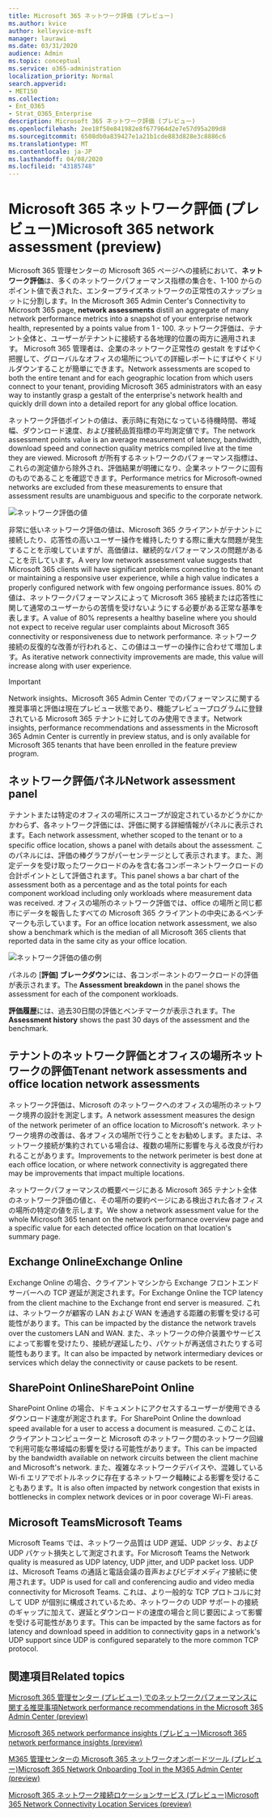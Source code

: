 ```yaml
---
title: Microsoft 365 ネットワーク評価 (プレビュー)
ms.author: kvice
author: kelleyvice-msft
manager: laurawi
ms.date: 03/31/2020
audience: Admin
ms.topic: conceptual
ms.service: o365-administration
localization_priority: Normal
search.appverid:
- MET150
ms.collection:
- Ent_O365
- Strat_O365_Enterprise
description: Microsoft 365 ネットワーク評価 (プレビュー)
ms.openlocfilehash: 2ee18f50e841982e8f677964d2e7e57d95a209d8
ms.sourcegitcommit: 6508db0a839427e1a21b1cde883d828e3c8886c6
ms.translationtype: MT
ms.contentlocale: ja-JP
ms.lasthandoff: 04/08/2020
ms.locfileid: "43185748"
---
```

# <a name="microsoft-365-network-assessment-preview"></a><span data-ttu-id="adaa2-103">Microsoft 365 ネットワーク評価 (プレビュー)</span><span class="sxs-lookup"><span data-stu-id="adaa2-103">Microsoft 365 network assessment (preview)</span></span>

<span data-ttu-id="adaa2-104">Microsoft 365 管理センターの Microsoft 365 ページへの接続において、**ネットワーク評価**は、多くのネットワークパフォーマンス指標の集合を、1-100 からのポイント値で表された、エンタープライズネットワークの正常性のスナップショットに分割します。</span><span class="sxs-lookup"><span data-stu-id="adaa2-104">In the Microsoft 365 Admin Center's Connectivity to Microsoft 365 page, **network assessments** distill an aggregate of many network performance metrics into a snapshot of your enterprise network health, represented by a points value from 1 - 100.</span></span> <span data-ttu-id="adaa2-105">ネットワーク評価は、テナント全体と、ユーザーがテナントに接続する各地理的位置の両方に適用されます。 Microsoft 365 管理者は、企業のネットワーク正常性の gestalt をすばやく把握して、グローバルなオフィスの場所についての詳細レポートにすばやくドリルダウンすることが簡単にできます。</span><span class="sxs-lookup"><span data-stu-id="adaa2-105">Network assessments are scoped to both the entire tenant and for each geographic location from which users connect to your tenant, providing Microsoft 365 administrators with an easy way to instantly grasp a gestalt of the enterprise's network health and quickly drill down into a detailed report for any global office location.</span></span>

<span data-ttu-id="adaa2-106">ネットワーク評価ポイントの値は、表示時に有効になっている待機時間、帯域幅、ダウンロード速度、および接続品質指標の平均測定値です。</span><span class="sxs-lookup"><span data-stu-id="adaa2-106">The network assessment points value is an average measurement of latency, bandwidth, download speed and connection quality metrics compiled live at the time they are viewed.</span></span> <span data-ttu-id="adaa2-107">Microsoft が所有するネットワークのパフォーマンス指標は、これらの測定値から除外され、評価結果が明確になり、企業ネットワークに固有のものであることを確認できます。</span><span class="sxs-lookup"><span data-stu-id="adaa2-107">Performance metrics for Microsoft-owned networks are excluded from these measurements to ensure that assessment results are unambiguous and specific to the corporate network.</span></span>

![ネットワーク評価の値](Media/m365-mac-perf/m365-mac-perf-overview-score-top.png)

<span data-ttu-id="adaa2-109">非常に低いネットワーク評価の値は、Microsoft 365 クライアントがテナントに接続したり、応答性の高いユーザー操作を維持したりする際に重大な問題が発生することを示唆していますが、高価値は、継続的なパフォーマンスの問題があることを示しています。</span><span class="sxs-lookup"><span data-stu-id="adaa2-109">A very low network assessment value suggests that Microsoft 365 clients will have significant problems connecting to the tenant or maintaining a responsive user experience, while a high value indicates a properly configured network with few ongoing performance issues.</span></span> <span data-ttu-id="adaa2-110">80% の値は、ネットワークパフォーマンスによって Microsoft 365 接続または応答性に関して通常のユーザーからの苦情を受けないようにする必要がある正常な基準を表します。</span><span class="sxs-lookup"><span data-stu-id="adaa2-110">A value of 80% represents a healthy baseline where you should not expect to receive regular user complaints about Microsoft 365 connectivity or responsiveness due to network performance.</span></span> <span data-ttu-id="adaa2-111">ネットワーク接続の反復的な改善が行われると、この値はユーザーの操作に合わせて増加します。</span><span class="sxs-lookup"><span data-stu-id="adaa2-111">As iterative network connectivity improvements are made, this value will increase along with user experience.</span></span>

>[!IMPORTANT]
><span data-ttu-id="adaa2-112">Network insights、Microsoft 365 Admin Center でのパフォーマンスに関する推奨事項と評価は現在プレビュー状態であり、機能プレビュープログラムに登録されている Microsoft 365 テナントに対してのみ使用できます。</span><span class="sxs-lookup"><span data-stu-id="adaa2-112">Network insights, performance recommendations and assessments in the Microsoft 365 Admin Center is currently in preview status, and is only available for Microsoft 365 tenants that have been enrolled in the feature preview program.</span></span>

## <a name="network-assessment-panel"></a><span data-ttu-id="adaa2-113">ネットワーク評価パネル</span><span class="sxs-lookup"><span data-stu-id="adaa2-113">Network assessment panel</span></span>

<span data-ttu-id="adaa2-114">テナントまたは特定のオフィスの場所にスコープが設定されているかどうかにかかわらず、各ネットワーク評価には、評価に関する詳細情報がパネルに表示されます。</span><span class="sxs-lookup"><span data-stu-id="adaa2-114">Each network assessment, whether scoped to the tenant or to a specific office location, shows a panel with details about the assessment.</span></span> <span data-ttu-id="adaa2-115">このパネルには、評価の棒グラフがパーセンテージとして表示されます。また、測定データを受け取ったワークロードのみを含む各コンポーネントワークロードの合計ポイントとして評価されます。</span><span class="sxs-lookup"><span data-stu-id="adaa2-115">This panel shows a bar chart of the assessment both as a percentage and as the total points for each component workload including only workloads where measurement data was received.</span></span> <span data-ttu-id="adaa2-116">オフィスの場所のネットワーク評価では、office の場所と同じ都市にデータを報告したすべての Microsoft 365 クライアントの中央にあるベンチマークも示しています。</span><span class="sxs-lookup"><span data-stu-id="adaa2-116">For an office location network assessment, we also show a benchmark which is the median of all Microsoft 365 clients that reported data in the same city as your office location.</span></span>

![ネットワーク評価の値の例](Media/m365-mac-perf/m365-mac-perf-overview-score.png)

<span data-ttu-id="adaa2-118">パネルの [**評価] ブレークダウン**には、各コンポーネントのワークロードの評価が表示されます。</span><span class="sxs-lookup"><span data-stu-id="adaa2-118">The **Assessment breakdown** in the panel shows the assessment for each of the component workloads.</span></span>

<span data-ttu-id="adaa2-119">**評価履歴**には、過去30日間の評価とベンチマークが表示されます。</span><span class="sxs-lookup"><span data-stu-id="adaa2-119">The **Assessment history** shows the past 30 days of the assessment and the benchmark.</span></span>

## <a name="tenant-network-assessments-and-office-location-network-assessments"></a><span data-ttu-id="adaa2-120">テナントのネットワーク評価とオフィスの場所ネットワークの評価</span><span class="sxs-lookup"><span data-stu-id="adaa2-120">Tenant network assessments and office location network assessments</span></span>

<span data-ttu-id="adaa2-121">ネットワーク評価は、Microsoft のネットワークへのオフィスの場所のネットワーク境界の設計を測定します。</span><span class="sxs-lookup"><span data-stu-id="adaa2-121">A network assessment measures the design of the network perimeter of an office location to Microsoft's network.</span></span> <span data-ttu-id="adaa2-122">ネットワーク境界の改善は、各オフィスの場所で行うことをお勧めします。または、ネットワーク接続が集約されている場合は、複数の場所に影響を与える改良が行われることがあります。</span><span class="sxs-lookup"><span data-stu-id="adaa2-122">Improvements to the network perimeter is best done at each office location, or where network connectivity is aggregated there may be improvements that impact multiple locations.</span></span>

<span data-ttu-id="adaa2-123">ネットワークパフォーマンスの概要ページにある Microsoft 365 テナント全体のネットワーク評価の値と、その場所の要約ページにある検出された各オフィスの場所の特定の値を示します。</span><span class="sxs-lookup"><span data-stu-id="adaa2-123">We show a network assessment value for the whole Microsoft 365 tenant on the network performance overview page and a specific value for each detected office location on that location's summary page.</span></span>

## <a name="exchange-online"></a><span data-ttu-id="adaa2-124">Exchange Online</span><span class="sxs-lookup"><span data-stu-id="adaa2-124">Exchange Online</span></span>

<span data-ttu-id="adaa2-125">Exchange Online の場合、クライアントマシンから Exchange フロントエンドサーバーへの TCP 遅延が測定されます。</span><span class="sxs-lookup"><span data-stu-id="adaa2-125">For Exchange Online the TCP latency from the client machine to the Exchange front end server is measured.</span></span> <span data-ttu-id="adaa2-126">これは、ネットワークが顧客の LAN および WAN を通過する距離の影響を受ける可能性があります。</span><span class="sxs-lookup"><span data-stu-id="adaa2-126">This can be impacted by the distance the network travels over the customers LAN and WAN.</span></span> <span data-ttu-id="adaa2-127">また、ネットワークの仲介装置やサービスによって影響を受けたり、接続が遅延したり、パケットが再送信されたりする可能性もあります。</span><span class="sxs-lookup"><span data-stu-id="adaa2-127">It can also be impacted by network intermediary devices or services which delay the connectivity or cause packets to be resent.</span></span>

## <a name="sharepoint-online"></a><span data-ttu-id="adaa2-128">SharePoint Online</span><span class="sxs-lookup"><span data-stu-id="adaa2-128">SharePoint Online</span></span>

<span data-ttu-id="adaa2-129">SharePoint Online の場合、ドキュメントにアクセスするユーザーが使用できるダウンロード速度が測定されます。</span><span class="sxs-lookup"><span data-stu-id="adaa2-129">For SharePoint Online the download speed available for a user to access a document is measured.</span></span> <span data-ttu-id="adaa2-130">このことは、クライアントコンピューターと Microsoft のネットワーク間のネットワーク回線で利用可能な帯域幅の影響を受ける可能性があります。</span><span class="sxs-lookup"><span data-stu-id="adaa2-130">This can be impacted by the bandwidth available on network circuits between the client machine and Microsoft's network.</span></span> <span data-ttu-id="adaa2-131">また、複雑なネットワークデバイスや、混雑している Wi-fi エリアでボトルネックに存在するネットワーク輻輳による影響を受けることもあります。</span><span class="sxs-lookup"><span data-stu-id="adaa2-131">It is also often impacted by network congestion that exists in bottlenecks in complex network devices or in poor coverage Wi-Fi areas.</span></span>

## <a name="microsoft-teams"></a><span data-ttu-id="adaa2-132">Microsoft Teams</span><span class="sxs-lookup"><span data-stu-id="adaa2-132">Microsoft Teams</span></span>

<span data-ttu-id="adaa2-133">Microsoft Teams では、ネットワーク品質は UDP 遅延、UDP ジッタ、および UDP パケット損失として測定されます。</span><span class="sxs-lookup"><span data-stu-id="adaa2-133">For Microsoft Teams the Network quality is measured as UDP latency, UDP jitter, and UDP packet loss.</span></span> <span data-ttu-id="adaa2-134">UDP は、Microsoft Teams の通話と電話会議の音声およびビデオメディア接続に使用されます。</span><span class="sxs-lookup"><span data-stu-id="adaa2-134">UDP is used for call and conferencing audio and video media connectivity for Microsoft Teams.</span></span> <span data-ttu-id="adaa2-135">これは、より一般的な TCP プロトコルに対して UDP が個別に構成されているため、ネットワークの UDP サポートの接続のギャップに加えて、遅延とダウンロードの速度の場合と同じ要因によって影響を受ける可能性があります。</span><span class="sxs-lookup"><span data-stu-id="adaa2-135">This can be impacted by the same factors as for latency and download speed in addition to connectivity gaps in a network's UDP support since UDP is configured separately to the more common TCP protocol.</span></span>

## <a name="related-topics"></a><span data-ttu-id="adaa2-136">関連項目</span><span class="sxs-lookup"><span data-stu-id="adaa2-136">Related topics</span></span>

[<span data-ttu-id="adaa2-137">Microsoft 365 管理センター (プレビュー) でのネットワークパフォーマンスに関する推奨事項</span><span class="sxs-lookup"><span data-stu-id="adaa2-137">Network performance recommendations in the Microsoft 365 Admin Center (preview)</span></span>](office-365-network-mac-perf-overview.md)

[<span data-ttu-id="adaa2-138">Microsoft 365 network performance insights (プレビュー)</span><span class="sxs-lookup"><span data-stu-id="adaa2-138">Microsoft 365 network performance insights (preview)</span></span>](office-365-network-mac-perf-insights.md)

[<span data-ttu-id="adaa2-139">M365 管理センターの Microsoft 365 ネットワークオンボードツール (プレビュー)</span><span class="sxs-lookup"><span data-stu-id="adaa2-139">Microsoft 365 Network Onboarding Tool in the M365 Admin Center (preview)</span></span>](office-365-network-mac-perf-onboarding-tool.md)

[<span data-ttu-id="adaa2-140">Microsoft 365 ネットワーク接続ロケーションサービス (プレビュー)</span><span class="sxs-lookup"><span data-stu-id="adaa2-140">Microsoft 365 Network Connectivity Location Services (preview)</span></span>](office-365-network-mac-location-services.md)
